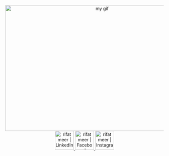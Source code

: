 <div id="header" align="center">
  <img src="https://cdn.dribbble.com/users/2704414/screenshots/7466903/media/b08ab576316bd4582fef189f471cd9e5.gif" alt="my gif" width="600" height="400"/>

</div>
  
   <!--- social media icons --->
   <div align="center">
  
  <a href="https://www.linkedin.com/in/rifatmeer/">
    <img height="60" alt="rifat meer | LinkedIn"  src="https://user-images.githubusercontent.com/60597290/173852531-4343e250-e3cb-4bdb-b84f-50695c64aa12.png"/>
  </a> 
  <a href="https://www.facebook.com/rifat.meer.3?mibextid=ZbWKwL">
    <img height="60" alt="rifat meer | Facebook" src="https://user-images.githubusercontent.com/60597290/173852508-c8fba934-8e29-45c1-940e-ce45af784d37.png" />
  </a>
  <a href="https://instagram.com/rifat_meer.45?igshid=ZDdkNTZiNTM=">
    <img height="60" alt="rifat meer | Instagram"  src="https://user-images.githubusercontent.com/60597290/173852523-c34e15e4-dc3b-4c2a-a5a4-d460b96e4151.png" />
  </a>
 
  
  </div>
  
